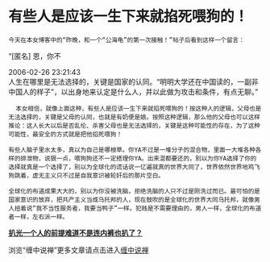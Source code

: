 有些人是应该一生下来就掐死喂狗的！
====

			

                                                                                                                                           

    今天在本女博客中的“昨晚，和一个“公海龟”的第一次接触！”帖子后看到这样一个留言：

“[匿名] 恩，你不

2006-02-26 23:21:43  
人生在哪里是无法选择的，关键是国家的认同。“明明大学还在中国读的，一副非中国人的样子”，以出身地来认定是什么人，并以此做为攻击和条件，有点无聊。”

      本女相信，就像上面这种，有些人是应该一生下来就掐死喂狗的！按这种人的逻辑，父母也是无法选择的，关键是父母的认同，也就是有奶便是娘。按照这种逻辑，那么他的父母也可以这样推论：这人长大以后是否乱伦、杀害父母也是无法选择的，关键是这种可能性的存在，为了这种可能性，最安全的方式就是把他掐死喂狗！

    有些人脑子里水太多，真以为自己是哪根草。你YA不过是一堆分子的混合物，里面一大堆各种各样的排泄物，说狠一点，喂狗狗还不一定搭理你YA。出来混都要还的，别以为你YA选择了你的选择就真是一个选择了，别以为全球化的谎话说一亿遍就真的世界大同了，世界依然世界地鸡飞狗跳着，虚无主义只不过是自我意识被轮奸后的那片空白。

    全球化的布道成果大大的，别以为你没被洗脑，拒绝洗脑的人只不过是刚洗过而已。最可怕的是国家意识的放弃，把共产主义当成乌托邦的人，现在鼓吹的是全球化的世界大同乌托邦，就像男人扭着说“我不当性服务者，我要当鸭子”一样。犯贱是不需要理由的，男人一样，全球化的布道者一样，左右派一样。

[**扒光一个人的前提难道不是连内裤也扒了？**](http://blog.sina.com.cn/u/486e105c010002ep)

浏览“缠中说禅”更多文章请点击进入[缠中说禅](http://blog.sina.com.cn/m/chzhshch)
